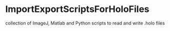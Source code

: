 # ImportExportScriptsForHoloFiles
collection of ImageJ, Matlab and Python scripts to read and write .holo files
